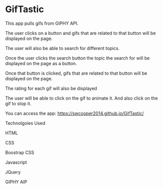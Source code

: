 # GifTastic

This app pulls gifs from GIPHY API.

The user clicks on a button and gifs that are related to that button will be displayed on the page.

The user will also be able to search for different topics.

Once the user clicks the search button the topic the search for will be displayed on the page as a button.

Once that button is clicked, gifs that are related to that button will be displayed on the page.

The rating for each gif will also be displayed

The user will be able to click on the gif to animate it. And also click on the gif to stop it.

You can access the app: https://swcooper2014.github.io/GifTastic/

Technolgoies Used

HTML

CSS

Boostrap CSS

Javascript

JQuery

GIPHY AIP
